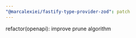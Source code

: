 ```yaml
---
"@marcalexiei/fastify-type-provider-zod": patch
---
```


refactor(openapi): improve prune algorithm
